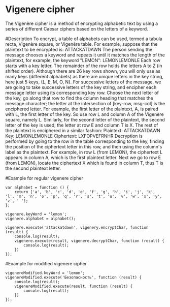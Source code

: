 Vigenere cipher
===============

The Vigenère cipher is a method of encrypting alphabetic text by using a series of different Caesar ciphers based on the letters of a keyword.

#Description
To encrypt, a table of alphabets can be used, termed a tabula recta, Vigenère square, or Vigenère table.
For example, suppose that the plaintext to be encrypted is:
ATTACKATDAWN
The person sending the message chooses a keyword and repeats it until it matches the length of the plaintext, for example, the keyword "LEMON":
LEMONLEMONLE
Each row starts with a key letter. The remainder of the row holds the letters A to Z (in shifted order). Although there are 26 key rows shown, you will only use as many keys (different alphabets) as there are unique letters in the key string, here just 5 keys, {L, E, M, O, N}. For successive letters of the message, we are going to take successive letters of the key string, and encipher each message letter using its corresponding key row. Choose the next letter of the key, go along that row to find the column heading that matches the message character; the letter at the intersection of [key-row, msg-col] is the enciphered letter.
For example, the first letter of the plaintext, A, is paired with L, the first letter of the key. So use row L and column A of the Vigenère square, namely L. Similarly, for the second letter of the plaintext, the second letter of the key is used; the letter at row E and column T is X. The rest of the plaintext is enciphered in a similar fashion:
Plaintext:	ATTACKATDAWN
Key:	LEMONLEMONLE
Ciphertext:	LXFOPVEFRNHR
Decryption is performed by going to the row in the table corresponding to the key, finding the position of the ciphertext letter in this row, and then using the column's label as the plaintext. For example, in row L (from LEMON), the ciphertext L appears in column A, which is the first plaintext letter. Next we go to row E (from LEMON), locate the ciphertext X which is found in column T, thus T is the second plaintext letter.

#Example for regular vigenere cipher
```
var alphabet = function () {
    return ['a', 'b', 'c', 'd', 'e', 'f', 'g', 'h', 'i', 'j', 'k', 'l', 'm', 'n', 'o', 'p', 'q', 'r', 's', 't', 'u', 'v', 'w', 'x', 'y', 'z', ' '];
};

vigenere.keyWord = 'lemon';
vigenere.alphabet = alphabet();

vigenere.execute('attackatdawn', vigenery.encryptChar, function (result) {
    console.log(result);
    vigenere.execute(result, vigenere.decryptChar, function (result) {
        console.log(result);
    })
});
```
#Example for modified vigenere cipher
```
vigenereModified.keyWord = 'lemon';
vigenereModified.execute('Безопасность', function (result) {
    console.log(result);
    vigenereModified.execute(result, function (result) {
        console.log(result);
    })
});
```

